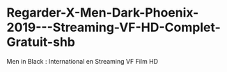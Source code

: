 # Regarder-X-Men-Dark-Phoenix-2019---Streaming-VF-HD-Complet-Gratuit-shb
Men in Black : International en Streaming VF Film HD

